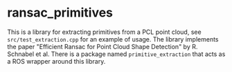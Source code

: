 ransac_primitives
==============
This is a library for extracting primitives from a PCL point cloud, see `src/test_extraction.cpp` for an example of usage.
The library implements the paper "Efficient Ransac for Point Cloud Shape Detection" by R. Schnabel et al.
There is a package named `primitive_extraction` that acts as a ROS wrapper around this library.

